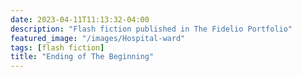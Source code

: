 ```yaml
---
date: 2023-04-11T11:13:32-04:00
description: "Flash fiction published in The Fidelio Portfolio"
featured_image: "/images/Hospital-ward"
tags: [flash fiction]
title: "Ending of The Beginning"
---
```



